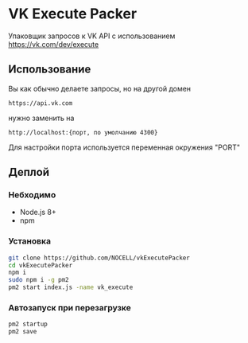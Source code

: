# VK Execute Packer

Упаковщик запросов к VK API с использованием https://vk.com/dev/execute

## Использование

Вы как обычно делаете запросы, но на другой домен

```
https://api.vk.com
```
нужно заменить на  

```
http://localhost:{порт, по умолчанию 4300}
```

Для настройки порта используется переменная окружения "PORT"


## Деплой

### Небходимо

* Node.js 8+
* npm

### Установка

```sh
git clone https://github.com/NOCELL/vkExecutePacker
cd vkExecutePacker
npm i
sudo npm i -g pm2
pm2 start index.js -name vk_execute
```

### Автозапуск при перезагрузке

```sh
pm2 startup
pm2 save
```